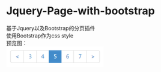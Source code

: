 Jquery-Page-with-bootstrap
==========================

基于Jquery以及Bootstrap的分页插件<br>
使用Bootstrap作为css style<br>
预览图：<br>
<img src="https://raw.githubusercontent.com/richardguancn/Jquery-Page-with-bootstrap/master/plugin.page.png" />

